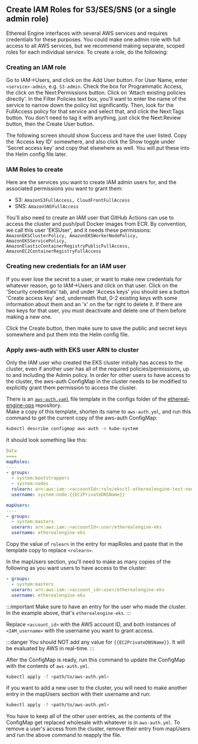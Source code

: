 ## Create IAM Roles for S3/SES/SNS (or a single admin role)

Ethereal Engine interfaces with several AWS services and requires credentials for these purposes. You could make
one admin role with full access to all AWS services, but we recommend making separate, scoped roles for
each individual service. To create a role, do the following:

### Creating an IAM role
Go to IAM->Users, and click on the Add User button. For User Name, enter `<service>-admin`, e.g. `S3-admin`.
Check the box for Programmatic Access, the click on the Next:Permissions button.
Click on 'Attach existing policies directly'. In the Filter Policies text box, you'll want to
enter the name of the service to narrow down the policy list significantly. Then, look for the FullAccess
policy for that service and select that, and click the Next:Tags button. You don't need to tag it with
anything, just click the Next:Review button, then the Create User button.

The following screen should show Success and have the user listed. Copy the 'Access key ID' somewhere, and
also click the Show toggle under 'Secret access key' and copy that elsewhere as well. You will put these
into the Helm config file later.

### IAM Roles to create
Here are the services you want to create IAM admin users for, and the associated permissions you want to
grant them:
 
* S3: `AmazonS3FullAccess, CloudFrontFullAccess`
* SNS: `AmazonSNSFullAccess`

You'll also need to create an IAM user that GitHub Actions can use to access the cluster and push/pull
Docker images from ECR. By convention, we call this user 'EKSUser', and it needs these
permissions: `AmazonEKSClusterPolicy, AmazonEKSWorkerNodePolicy, AmazonEKSServicePolicy, AmazonElasticContainerRegistryPublicFullAccess, AmazonEC2ContainerRegistryFullAccess`

### Creating new credentials for an IAM user
If you ever lose the secret to a user, or want to make new credentials for whatever reason, go to
IAM->Users and click on that user. Click on the 'Security credentials' tab, and under 'Access keys' you
should see a button 'Create access key' and, underneath that, 0-2 existing keys with some information
about them and an 'x' on the far right to delete it. If there are two keys for that user, you 
must deactivate and delete one of them before making a new one.

Click the Create button, then make sure to save the public and secret keys somewhere and put them into
the Helm config file.

### Apply aws-auth with EKS user ARN to cluster

Only the IAM user who created the EKS cluster initially has access to the cluster, even if another
user has all of the required policies/permissions, up to and including the Admin policy. In order
for other users to have access to the cluster, the aws-auth ConfigMap in the cluster needs to be
modified to explicitly grant them permission to access the cluster.

There is an [`aws-auth.yaml`](https://github.com/EtherealEngine/ethereal-engine-ops/blob/master/configs/aws-auth-template.yml) file template in the configs folder of the [ethereal-engine-ops](https://github.com/EtherealEngine/ethereal-engine-ops/) repository.  
Make a copy of this template, shorten its name to `aws-auth.yml`, and run this command to get the current copy of the aws-auth ConfigMap:
```bash
kubectl describe configmap aws-auth -n kube-system
```

It should look something like this:
```yaml title="aws-auth.yml" showLineNumbers
Data
====
mapRoles:
----
- groups:
  - system:bootstrappers
  - system:nodes
  rolearn: arn:aws:iam::<accountId>:role/eksctl-etherealengine-test-nodegro-NodeInstanceRole-dXwOpisgTD1e
  username: system:node:{{EC2PrivateDNSName}}

mapUsers:
----
- groups:
  - system:masters
  userarn: arn:aws:iam::<accountId>:user/etherealengine-eks
  username: etherealengine-eks
```

Copy the value of `rolearn` in the entry for mapRoles and paste that in the template copy to replace `<rolearn>`.

In the mapUsers section, you'll need to make as many copies of the following as you want users to have access to the cluster:

```yaml
- groups:
  - system:masters
  userarn: arn:aws:iam::<account_id>:user/etherealengine-eks
  username: etherealengine-eks
```

:::important
Make sure to have an entry for the user who made the cluster.  
In the example above, that's `etherealengine-eks`.
:::

Replace `<account_id>` with the AWS account ID, and both instances of `<IAM_username>` with the username you want to grant access.

:::danger
You should NOT add any value for `{{EC2PrivateDNSName}}`. It will be evaluated by AWS in real-time.
:::

After the ConfigMap is ready, run this command to update the ConfigMap with the contents of `aws-auth.yml`.
```bash
kubectl apply -f <path/to/aws-auth.yml>
```

If you want to add a new user to the cluster, you will need to make another entry in the mapUsers section with their username and run:
 ```bash
 kubectl apply -f <path/to/aws-auth.yml>
 ```

You have to keep all of the other user entries, as the contents of the ConfigMap get replaced wholesale with whatever is in `aws-auth.yml`.
To remove a user's access from the cluster, remove their entry from mapUsers and run the above command to reapply the file.
